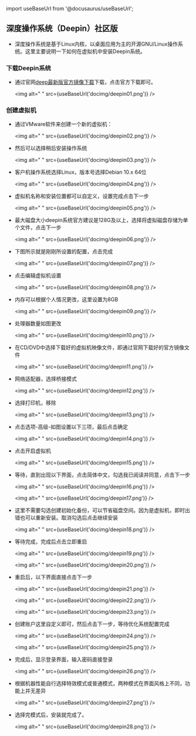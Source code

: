 
import useBaseUrl from '@docusaurus/useBaseUrl';

## 深度操作系统（Deepin）社区版

* 深度操作系统是基于Linux内核，以桌面应用为主的开源GNU/Linux操作系统。这里主要说明一下如何在虚拟机中安装Deepin系统。

### 下载Deepin系统

* 通过官网[deep最新版官方镜像下载](https://www.deepin.org/zh/download/)下载，点击官方下载即可。

  <img alt=" " src={useBaseUrl('docimg/deepin01.png')} />

### 创建虚拟机

* 通过VMware软件来创建一个新的虚拟机：

  <img alt=" " src={useBaseUrl('docimg/deepin02.png')} />

* 然后可以选择稍后安装操作系统

  <img alt=" " src={useBaseUrl('docimg/deepin03.png')} />

* 客户机操作系统选择Linux，版本号选择Debian 10.x 64位

  <img alt=" " src={useBaseUrl('docimg/deepin04.png')} />

* 虚拟机名称和安装位置都可以自定义，设置完成点击下一步

  <img alt=" " src={useBaseUrl('docimg/deepin05.png')} />

* 最大磁盘大小deepin系统官方建议是128G及以上，选择将虚拟磁盘存储为单个文件，点击下一步

  <img alt=" " src={useBaseUrl('docimg/deepin06.png')} />

* 下图所示就是刚刚所设置的配置，点击完成

  <img alt=" " src={useBaseUrl('docimg/deepin07.png')} />

* 点击编辑虚拟机设置

  <img alt=" " src={useBaseUrl('docimg/deepin08.png')} />

* 内存可以根据个人情况更改，这里设置为8GB

  <img alt=" " src={useBaseUrl('docimg/deepin09.png')} />

* 处理器数量如图更改

  <img alt=" " src={useBaseUrl('docimg/deepin10.png')} />

* 在CD/DVD中选择下载好的虚拟机映像文件，即通过官网下载好的官方镜像文件

  <img alt=" " src={useBaseUrl('docimg/deepin11.png')} />

* 网络适配器，选择桥接模式

  <img alt=" " src={useBaseUrl('docimg/deepin12.png')} />

* 选择打印机，移除

  <img alt=" " src={useBaseUrl('docimg/deepin13.png')} />

* 点击选项-高级-如图设置以下三项，最后点击确定

  <img alt=" " src={useBaseUrl('docimg/deepin14.png')} />

* 点击开启虚拟机

  <img alt=" " src={useBaseUrl('docimg/deepin15.png')} />

* 等待，直到出现以下界面，点击简体中文，勾选我已阅读并同意，点击下一步

  <img alt=" " src={useBaseUrl('docimg/deepin16.png')} />

  <img alt=" " src={useBaseUrl('docimg/deepin17.png')} />

* 这里不需要勾选创建初始化备份，可以节省磁盘空间。因为是虚拟机，即时出错也可以重新安装。取消勾选后点击继续安装

  <img alt=" " src={useBaseUrl('docimg/deepin18.png')} />

* 等待完成，完成后点击立即重启

  <img alt=" " src={useBaseUrl('docimg/deepin19.png')} />

  <img alt=" " src={useBaseUrl('docimg/deepin20.png')} />

* 重启后，以下界面直接点击下一步

  <img alt=" " src={useBaseUrl('docimg/deepin21.png')} />

  <img alt=" " src={useBaseUrl('docimg/deepin22.png')} />

  <img alt=" " src={useBaseUrl('docimg/deepin23.png')} />

* 创建账户这里自定义即可，然后点击下一步，等待优化系统配置完成

  <img alt=" " src={useBaseUrl('docimg/deepin24.png')} />

  <img alt=" " src={useBaseUrl('docimg/deepin25.png')} />

* 完成后，显示登录界面，输入密码直接登录

  <img alt=" " src={useBaseUrl('docimg/deepin26.png')} />

* 根据机器性能自行选择特效模式或普通模式，两种模式在界面风格上不同，功能上并无差异

  <img alt=" " src={useBaseUrl('docimg/deepin27.png')} />

* 选择完模式后，安装就完成了。

  <img alt=" " src={useBaseUrl('docimg/deepin28.png')} />
